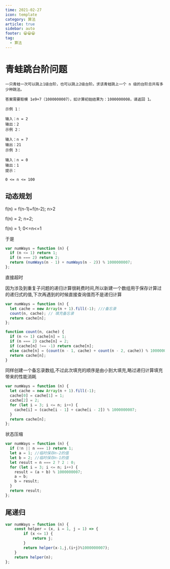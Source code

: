 ```yaml
---
time: 2021-02-27
icon: template
category: 算法
article: true
sidebar: auto
footer: 😁😁😁
tag:
  - 算法
---
```


# 青蛙跳台阶问题

```
一只青蛙一次可以跳上1级台阶，也可以跳上2级台阶。求该青蛙跳上一个 n 级的台阶总共有多少种跳法。

答案需要取模 1e9+7（1000000007），如计算初始结果为：1000000008，请返回 1。

示例 1：

输入：n = 2
输出：2
示例 2：

输入：n = 7
输出：21
示例 3：

输入：n = 0
输出：1
提示：

0 <= n <= 100
```

## 动态规划

f(n) = f(n-1)+f(n-2); n>2

f(n) = 2; n=2;

f(n) = 1; 0<=n<=1

于是

```js
var numWays = function (n) {
  if (n <= 1) return 1;
  if (n === 2) return 2;
  return (numWays(n - 1) + numWays(n - 2)) % 1000000007;
};
```

直接超时

因为涉及到重复子问题的递归计算很耗费时间,所以新建一个数组用于保存计算过的递归式的值,下次再遇到的时候直接查询值而不是递归计算

```js
var numWays = function (n) {
  let cache = new Array(n + 1).fill(-1); ///备忘录
  count(n, cache); // 填充备忘录
  return cache[n];
};

function count(n, cache) {
  if (n <= 1) cache[n] = 1;
  if (n === 2) cache[n] = 2;
  if (cache[n] !== -1) return cache[n];
  else cache[n] = (count(n - 1, cache) + count(n - 2, cache)) % 1000000007;
  return cache[n];
}
```

同样创建一个备忘录数组,不过此次填充的顺序是由小到大填充,略过递归计算填充带来的性能消耗

```js
var numWays = function (n) {
  let cache = new Array(n + 1).fill(-1);
  cache[0] = cache[1] = 1;
  cache[2] = 2;
  for (let i = 3; i <= n; i++) {
    cache[i] = (cache[i - 1] + cache[i - 2]) % 1000000007;
  }
  return cache[n];
};
```

状态压缩

```js
var numWays = function (n) {
  if (!n || n === 1) return 1;
  let a = 1; //临时保存n-2的值
  let b = 2; //临时保存n-1的值
  let result = n === 2 ? 2 : 0;
  for (let i = 3; i <= n; i++) {
    result = (a + b) % 1000000007;
    a = b;
    b = result;
  }
  return result;
};
```

## 尾递归

```js
var numWays = function (n) {
    const helper = (x, i = 1, j = 1) => {
        if (x <= 1) {
            return j;
        }
        return helper(x-1,j,(i+j)%1000000007);
    }
    return helper(n);
};
```